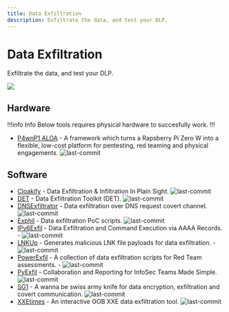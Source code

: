 ```yaml
---
title: Data Exfiltration
description: Exfiltrate the data, and test your DLP.
---
```


# Data Exfiltration

Exfiltrate the data, and test your DLP.

![](https://img.shields.io/badge/Tools%20%26%20Resources%20Available-11-757575?style=for-the-badge)

## Hardware

!!!info Info
Below tools requires physical hardware to succesfully work.
!!!

* [P4wnP1 ALOA](https://github.com/RoganDawes/P4wnP1_aloa) - A framework which turns a Rapsberry Pi Zero W into a flexible, low-cost platform for pentesting, red teaming and physical engagements. ![last-commit](https://img.shields.io/github/last-commit/RoganDawes/P4wnP1_aloa?style=flat)

## Software

* [Cloakify](https://github.com/TryCatchHCF/Cloakify) - Data Exfiltration & Infiltration In Plain Sight. ![last-commit](https://img.shields.io/github/last-commit/TryCatchHCF/Cloakify?style=flat) 
* [DET](https://github.com/sensepost/DET) - Data Exfiltration Toolkit (DET). ![last-commit](https://img.shields.io/github/last-commit/sensepost/DET?style=flat)
* [DNSExfiltrator](https://github.com/Arno0x/DNSExfiltrator) - Data exfiltration over DNS request covert channel. ![last-commit](https://img.shields.io/github/last-commit/Arno0x/DNSExfiltrator?style=flat)
* [Exphil](https://github.com/glennzw/exphil) -  Data exfiltration PoC scripts. ![last-commit](https://img.shields.io/github/last-commit/glennzw/exphil?style=flat)
* [IPv6Exfil](https://github.com/DShield-ISC/IPv6DNSExfil) - Data Exfiltration and Command Execution via AAAA Records. - ![last-commit](https://img.shields.io/github/last-commit/DShield-ISC/IPv6DNSExfil?style=flat)
* [LNKUp](https://github.com/Plazmaz/LNKUp) - Generates malicious LNK file payloads for data exfiltration. - ![last-commit](https://img.shields.io/github/last-commit/Plazmaz/LNKUp?style=flat)
* [PowerExfil](https://github.com/1N3/PowerExfil) - A collection of data exfiltration scripts for Red Team assessments. - ![last-commit](https://img.shields.io/github/last-commit/1N3/PowerExfil?style=flat)
* [PyExfil](https://github.com/ytisf/PyExfil) - Collaboration and Reporting for InfoSec Teams Made Simple. ![last-commit](https://img.shields.io/github/last-commit/ytisf/PyExfil?style=flat)
* [SG1](https://github.com/evilsocket/sg1) - A wanna be swiss army knife for data encryption, exfiltration and covert communication. ![last-commit](https://img.shields.io/github/last-commit/evilsocket/sg1?style=flat) 
* [XXEtimes](https://github.com/ropnop/xxetimes) - An interactive OOB XXE data exfiltration tool. ![last-commit](https://img.shields.io/github/last-commit/ropnop/xxetimes?style=flat)
